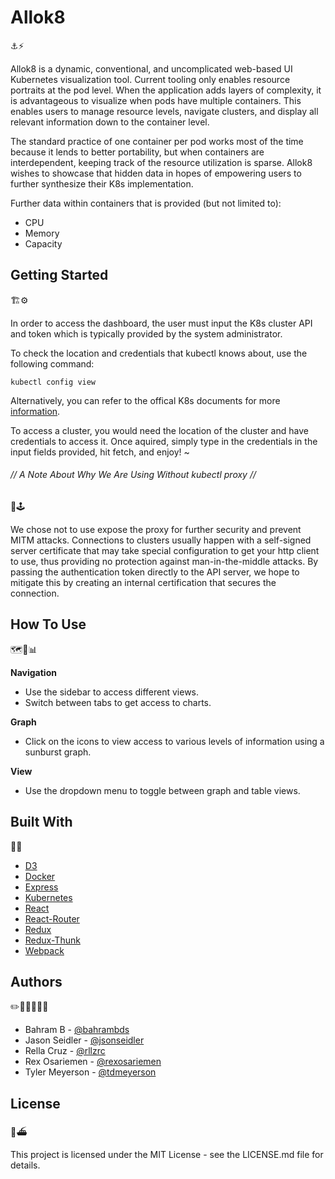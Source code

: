 # Allok8

⚓️⚡️ 

Allok8 is a dynamic, conventional, and uncomplicated web-based UI Kubernetes visualization tool. Current tooling only enables resource portraits at the pod level. When the application adds layers of complexity, it is advantageous to visualize when pods have multiple containers. This enables users to manage resource levels, navigate clusters, and display all relevant information down to the container level.

The standard practice of one container per pod works most of the time because it lends to better portability, but when containers are interdependent, keeping track of the resource utilization is sparse. Allok8 wishes to showcase that hidden data in hopes of empowering users to further synthesize their K8s implementation. 

Further data within containers that is provided (but not limited to):

* CPU
* Memory 
* Capacity 

## Getting Started 

🏗⚙️

In order to access the dashboard, the user must input the K8s cluster API and token which is typically provided by the system administrator. 

To check the location and credentials that kubectl knows about, use the following command:

```
kubectl config view
```

Alternatively, you can refer to the offical K8s documents for more [information](https://kubernetes.io/docs/tasks/administer-cluster/access-cluster-api/).

To access a cluster, you would need the location of the cluster and have credentials to access it. Once aquired, simply type in the credentials in the input fields provided, hit fetch, and enjoy! ~

###### // A Note About Why We Are Using Without kubectl proxy //

🔑🕹

We chose not to use expose the proxy for further security and prevent MITM attacks. Connections to clusters usually happen with a self-signed server certificate that may take special configuration to get your http client to use, thus providing no protection against man-in-the-middle attacks. By passing the authentication token directly to the API server, we hope to mitigate this by creating an internal certification that secures the connection. 

## How To Use

🗺📙📊

**Navigation**

* Use the sidebar to access different views.
* Switch between tabs to get access to charts.

**Graph**

* Click on the icons to view access to various levels of information using a sunburst graph. 

**View** 

* Use the dropdown menu to toggle between graph and table views.

## Built With 

🧰🚢

* [D3](https://github.com/d3/d3)
* [Docker](https://github.com/docker/cli)
* [Express](https://github.com/expressjs/express)
* [Kubernetes](https://github.com/kubernetes/kubernetes)
* [React](https://github.com/facebook/react)
* [React-Router](https://github.com/ReactTraining/react-router)
* [Redux](https://github.com/facebook/react)
* [Redux-Thunk](https://github.com/reduxjs/redux-thunk)
* [Webpack](https://github.com/webpack/webpack)

## Authors

✏️👩‍💻👨‍💻📓

* Bahram B - [@bahrambds](https://github.com/bahrambds)
* Jason Seidler - [@jsonseidler](https://github.com/jsonseidler)
* Rella Cruz - [@rllzrc](https://github.com/rllzrc)
* Rex Osariemen - [@rexosariemen](https://github.com/rexosariemen)
* Tyler Meyerson - [@tdmeyerson](https://github.com/Tdmeyerson)

## License

🔖⛴

This project is licensed under the MIT License - see the LICENSE.md file for details.






